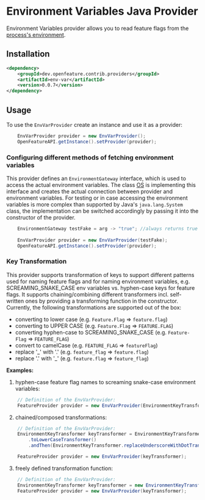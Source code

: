 # Environment Variables Java Provider

Environment Variables provider allows you to read feature flags from the [process's environment](https://en.wikipedia.org/wiki/Environment_variable).

## Installation

<!-- x-release-please-start-version -->

```xml
<dependency>
    <groupId>dev.openfeature.contrib.providers</groupId>
    <artifactId>env-var</artifactId>
    <version>0.0.7</version>
</dependency>
```

<!-- x-release-please-end-version -->

## Usage

To use the `EnvVarProvider` create an instance and use it as a provider:

```java
    EnvVarProvider provider = new EnvVarProvider();
    OpenFeatureAPI.getInstance().setProvider(provider);
```

### Configuring different methods of fetching environment variables

This provider defines an `EnvironmentGateway` interface, which is used to access the actual environment variables. 
The class [OS][os-class] is implementing this interface and creates the actual connection between provider 
and environment variables. For testing or in case accessing the environment variables is more complex than supported
by Java's `java.lang.System` class, the implementation can be switched accordingly by passing it into the constructor 
of the provider.

```java
    EnvironmentGateway testFake = arg -> "true"; //always returns true
    
    EnvVarProvider provider = new EnvVarProvider(testFake);
    OpenFeatureAPI.getInstance().setProvider(provider);
```

### Key Transformation

This provider supports transformation of keys to support different patterns used for naming feature flags and for
naming environment variables, e.g. SCREAMING_SNAKE_CASE env variables vs. hyphen-case keys for feature flags.
It supports chaining/combining different transformers incl. self-written ones by providing a transforming function in the constructor.
Currently, the following transformations are supported out of the box:

- converting to lower case (e.g. `Feature.Flag` => `feature.flag`)
- converting to UPPER CASE (e.g. `Feature.Flag` => `FEATURE.FLAG`)
- converting hyphen-case to SCREAMING_SNAKE_CASE (e.g. `Feature-Flag` => `FEATURE_FLAG`)
- convert to camelCase (e.g. `FEATURE_FLAG` => `featureFlag`)
- replace '_' with '.' (e.g. `feature_flag` => `feature.flag`)
- replace '.' with '_' (e.g. `feature.flag` => `feature_flag`)

**Examples:**

1. hyphen-case feature flag names to screaming snake-case environment variables:

```java
    // Definition of the EnvVarProvider:
    FeatureProvider provider = new EnvVarProvider(EnvironmentKeyTransformer.hyphenCaseToScreamingSnake());
```

2. chained/composed transformations:

```java
    // Definition of the EnvVarProvider:
    EnvironmentKeyTransformer keyTransformer = EnvironmentKeyTransformer
        .toLowerCaseTransformer()
        .andThen(EnvironmentKeyTransformer.replaceUnderscoreWithDotTransformer());

    FeatureProvider provider = new EnvVarProvider(keyTransformer);
```

3. freely defined transformation function:

```java
    // Definition of the EnvVarProvider:   
    EnvironmentKeyTransformer keyTransformer = new EnvironmentKeyTransformer(key -> key.substring(1));
    FeatureProvider provider = new EnvVarProvider(keyTransformer);
```

<!-- links -->

[os-class]: src/main/java/dev/openfeature/contrib/providers/envvar/OS.java
